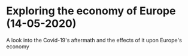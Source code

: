 # Exploring the economy of Europe (14-05-2020)
A look into the Covid-19's aftermath and the effects of it upon Europe's economy
